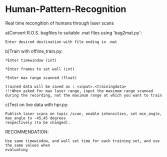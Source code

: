 # Human-Pattern-Recognition
Real time recongition of humans through laser scans

a)Convert R.O.S. bagfiles to suitable .mat files using 'bag2mat.py':

	Enter desired destination with file ending in .mat

b)Train with offline_train.py:

	*Enter timewindow (int)
	
	*Enter frames to set wall (int)
	
	*Enter max range scanned (float)

	trained data will be saved as : <input>.<trainingdata>
	!!!When asked for max laser range, input the maximum range scanned 
	during the recording, not the maximum range at which you want to train

c)Test on live data with hpr.py:

	Publish laser scans on topic /scan, enable intensities, set min_angle, max_angle to -45,45 degrees
	respectively (to be changed).
	

RECOMMENDATION:

	Use same timewindow, and wall set time for each training set, and use the same values when
	evaluating
    
